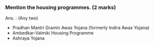 ### Mention the housing programmes. (2 marks)
Ans. : (Any two)
* Pradhan Mantri Gramin Awas Yojana (formerly Indira Awas Yojana)
* Ambedkar-Valmiki Housing Programme
* Ashraya Yojana
